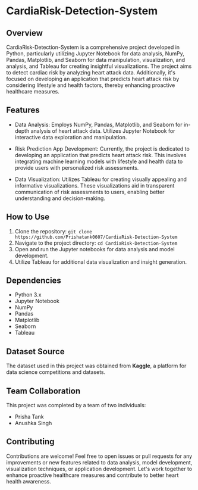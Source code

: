 # CardiaRisk-Detection-System

## Overview

CardiaRisk-Detection-System is a comprehensive project developed in Python, particularly utilizing Jupyter Notebook for data analysis, NumPy, Pandas, Matplotlib, and Seaborn for data manipulation, visualization, and analysis, and Tableau for creating insightful visualizations. The project aims to detect cardiac risk by analyzing heart attack data. Additionally, it's focused on developing an application that predicts heart attack risk by considering lifestyle and health factors, thereby enhancing proactive healthcare measures.

## Features

- Data Analysis: Employs NumPy, Pandas, Matplotlib, and Seaborn for in-depth analysis of heart attack data. Utilizes Jupyter Notebook for interactive data exploration and manipulation.
  
- Risk Prediction App Development: Currently, the project is dedicated to developing an application that predicts heart attack risk. This involves integrating machine learning models with lifestyle and health data to provide users with personalized risk assessments.
  
- Data Visualization: Utilizes Tableau for creating visually appealing and informative visualizations. These visualizations aid in transparent communication of risk assessments to users, enabling better understanding and decision-making.

## How to Use

1. Clone the repository: `git clone https://github.com/Prishatank0607/CardiaRisk-Detection-System`
2. Navigate to the project directory: `cd CardiaRisk-Detection-System`
3. Open and run the Jupyter notebooks for data analysis and model development.
4. Utilize Tableau for additional data visualization and insight generation.

## Dependencies

- Python 3.x
- Jupyter Notebook
- NumPy
- Pandas
- Matplotlib
- Seaborn
- Tableau

## Dataset Source

The dataset used in this project was obtained from **Kaggle**, a platform for data science competitions and datasets.

## Team Collaboration

This project was completed by a team of two individuals:
- Prisha Tank
- Anushka Singh

## Contributing

Contributions are welcome! Feel free to open issues or pull requests for any improvements or new features related to data analysis, model development, visualization techniques, or application development. Let's work together to enhance proactive healthcare measures and contribute to better heart health awareness.
